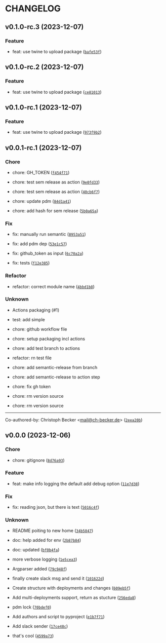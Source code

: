 # CHANGELOG



## v0.1.0-rc.3 (2023-12-07)

### Feature

* feat: use twine to upload package ([`bafe53f`](https://github.com/ExB-Group/gitlab-deployment-changelog/commit/bafe53f0515286bc4c773139d4bdeea7b89f27c6))


## v0.1.0-rc.2 (2023-12-07)

### Feature

* feat: use twine to upload package ([`ce81013`](https://github.com/ExB-Group/gitlab-deployment-changelog/commit/ce810130b77502207c00776889a859e5498b26d4))


## v0.1.0-rc.1 (2023-12-07)

### Feature

* feat: use twine to upload package ([`973f9b2`](https://github.com/ExB-Group/gitlab-deployment-changelog/commit/973f9b287b983b666c1a752a37fdaebb6775620f))


## v0.0.1-rc.1 (2023-12-07)

### Chore

* chore: GH_TOKEN ([`f454f71`](https://github.com/ExB-Group/gitlab-deployment-changelog/commit/f454f7176cebde04bec62574ba091fa02d93be50))

* chore: test sem release as action ([`9e0fd33`](https://github.com/ExB-Group/gitlab-deployment-changelog/commit/9e0fd33b7df2a0e94e67790f6474bb6c6a382f82))

* chore: test sem release as action ([`40cb6f7`](https://github.com/ExB-Group/gitlab-deployment-changelog/commit/40cb6f7c10a84e7e430ee05ac94ae3a4861d17a8))

* chore: update pdm ([`84d1a41`](https://github.com/ExB-Group/gitlab-deployment-changelog/commit/84d1a415284c568bcb2857e4799d4fb51d71ebb4))

* chore: add hash for sem release ([`5b0a65a`](https://github.com/ExB-Group/gitlab-deployment-changelog/commit/5b0a65a97c239243126b88a30194a8888946ff43))

### Fix

* fix: manually run semantic ([`8953a51`](https://github.com/ExB-Group/gitlab-deployment-changelog/commit/8953a51c4bd4a70e699b9b6abcf20245b3ef7e26))

* fix: add pdm dep ([`53e1c57`](https://github.com/ExB-Group/gitlab-deployment-changelog/commit/53e1c570c8c1f75e54b5260677dea9edfc1e2370))

* fix: github_token as input ([`6c70a2a`](https://github.com/ExB-Group/gitlab-deployment-changelog/commit/6c70a2ae71009316ae0cd858ca4a8c26e4803a57))

* fix: tests ([`f12e385`](https://github.com/ExB-Group/gitlab-deployment-changelog/commit/f12e38581ef8d93281db380cd9edf456bd2e49af))

### Refactor

* refactor: correct module name ([`4bbd1b8`](https://github.com/ExB-Group/gitlab-deployment-changelog/commit/4bbd1b8aa2fee0f292ca6a56553756ba0e4c28df))

### Unknown

* Actions packaging (#1)

* test: add simple

* chore: github workflow file

* chore: setup packaging incl actions

* chore: add test branch to actions

* refactor: rn test file

* chore: add semantic-release from branch

* chore: add semantic-release to action step

* chore: fix gh token

* chore: rm version source

* chore: rm version source

---------

Co-authored-by: Christoph Becker &lt;mail@ch-becker.de&gt; ([`2eea20b`](https://github.com/ExB-Group/gitlab-deployment-changelog/commit/2eea20b151ee2bda6809e0932c8595d349a84ea8))


## v0.0.0 (2023-12-06)

### Chore

* chore: gitignore ([`8d76a93`](https://github.com/ExB-Group/gitlab-deployment-changelog/commit/8d76a93c4531a982bf6a0a24cc4c5eedeb02581a))

### Feature

* feat: make info logging the default add debug option ([`11e7d38`](https://github.com/ExB-Group/gitlab-deployment-changelog/commit/11e7d3800cd4b2e0701ed62e0e05c2f8f7fccdbd))

### Fix

* fix: reading json, but there is text ([`5016c4f`](https://github.com/ExB-Group/gitlab-deployment-changelog/commit/5016c4f18f7b13deaa041b99ae2a80d89c8e39f0))

### Unknown

* README poiting to new home ([`34b5847`](https://github.com/ExB-Group/gitlab-deployment-changelog/commit/34b58478dc7e39f098f92e26e37cb37e5c8c75b8))

* doc: help added for env ([`2b87b84`](https://github.com/ExB-Group/gitlab-deployment-changelog/commit/2b87b8494fd9d6daef9900ced2192aa5894004cb))

* doc: updated ([`bf0b4fa`](https://github.com/ExB-Group/gitlab-deployment-changelog/commit/bf0b4fa7862d62e2c5901a8262d1d97f1505730c))

* more verbose logging ([`1e5cea3`](https://github.com/ExB-Group/gitlab-deployment-changelog/commit/1e5cea39a528fdd4c24c95e05a8053bf5f4e166f))

* Argparser added ([`79c948f`](https://github.com/ExB-Group/gitlab-deployment-changelog/commit/79c948f867a73a3a61e80d748a01347eb05e2826))

* finally create slack msg and send it ([`101622d`](https://github.com/ExB-Group/gitlab-deployment-changelog/commit/101622d05646f0d081b21039f7dde8eb9bb12a4e))

* Create structure with deployments and changes ([`609eb5f`](https://github.com/ExB-Group/gitlab-deployment-changelog/commit/609eb5fbb7ba3aa0b44b58186d8025fd8aa94bc8))

* Add multi-deployments support, return as stucture ([`256eda8`](https://github.com/ExB-Group/gitlab-deployment-changelog/commit/256eda82e211ecb4740bd67f291e1ac8956781dc))

* pdm lock ([`70bdef0`](https://github.com/ExB-Group/gitlab-deployment-changelog/commit/70bdef020b6f3c594ff715f4128406032eabc9dd))

* Add authors and script to pyproject ([`e1b7f71`](https://github.com/ExB-Group/gitlab-deployment-changelog/commit/e1b7f71a4bdbc4b2085261f975abd3f0095a0cde))

* Add slack sender ([`17ce48c`](https://github.com/ExB-Group/gitlab-deployment-changelog/commit/17ce48c2d694691d1f4281b693014eb0f66110ad))

* that&#39;s cool ([`4599a73`](https://github.com/ExB-Group/gitlab-deployment-changelog/commit/4599a73bf4bd5e61891be16a0492577c26c32c7c))
